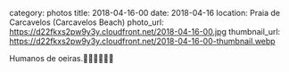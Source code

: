 category: photos 
title: 2018-04-16-00
date: 2018-04-16
location: Praia de Carcavelos (Carcavelos Beach)
photo_url: https://d22fkxs2pw9y3y.cloudfront.net/2018-04-16-00.jpg
thumbnail_url: https://d22fkxs2pw9y3y.cloudfront.net/2018-04-16-00-thumbnail.webp

Humanos de oeiras.👮🏻‍♂️🕴🏻🎩               